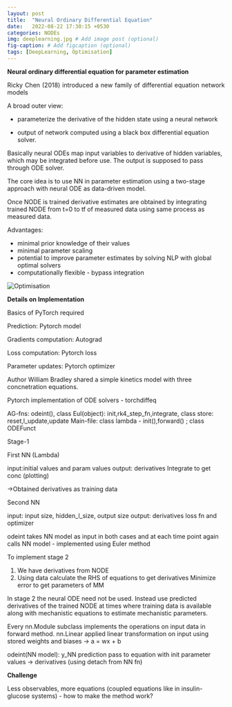 ```yaml
---
layout: post
title:  "Neural Ordinary Differential Equation"
date:   2022-08-22 17:30:15 +0530
categories: NODEs
img: deeplearning.jpg # Add image post (optional)
fig-caption: # Add figcaption (optional)
tags: [DeepLearning, Optimisation]
---
```


**Neural ordinary differential equation for parameter estimation**
<p style="text-align:justify">Ricky Chen (2018) introduced a new family of differential equation network models</centre></p>

A broad outer view:

*	 parameterize the derivative of the hidden state using a neural network

*	output of network computed using a black box differential equation solver.

Basically neural ODEs map input variables to derivative of hidden variables, which may be integrated before use. The output is supposed to pass through ODE solver.

The core idea is to use NN in parameter estimation using a two-stage approach with neural ODE as data-driven model.

Once NODE is trained derivative estimates are obtained by integrating trained NODE from t=0 to tf of measured data using same process as measured data.

Advantages:

*	minimal prior knowledge of their values
*	minimal parameter scaling
*	potential to improve parameter estimates by solving NLP with global optimal solvers
*	computationally flexible - bypass integration

![Optimisation]({{site.baseurl}}/assets/img/deeplearning.jpg)

**Details on Implementation**

Basics of PyTorch required

Prediction: Pytorch model

Gradients computation: Autograd

Loss computation: Pytorch loss

Parameter updates: Pytorch optimizer

Author William Bradley shared a simple kinetics model with three concnetration equations.

Pytorch implementation of ODE solvers - torchdiffeq

AG-fns: odeint(), class Eul(object): init,rk4_step_fn,integrate, class store: reset,l_update,update
Main-file: class lambda - init(),forward() ; class ODEFunct

Stage-1 

First NN (Lambda) 

input:initial values and param values
output: derivatives 
Integrate to get conc (plotting)

->Obtained derivatives as training data

Second NN

input: input size, hidden_l_size, output size
output: derivatives
loss fn and optimizer

odeint takes NN model as input in both cases and at each time point again calls NN model - implemented using Euler method

To implement stage 2

1.	We have derivatives from NODE
2.	Using data calculate the RHS of equations to get derivatives 
Minimize error to get parameters of MM

In stage 2 the neural ODE need not be used. Instead use predicted derivatives of the trained NODE at times where training data is available along with mechanistic equations to estimate mechanistic parameters.


Every nn.Module subclass implements the operations on input data in forward method.
nn.Linear applied linear transformation on input using stored weights and biases -> a = wx + b

odeint(NN model): y_NN prediction
pass to equation with init parameter values -> derivatives (using detach from NN fn)

**Challenge**

Less observables, more equations (coupled equations like in insulin-glucose systems) - how to make the method work? 








